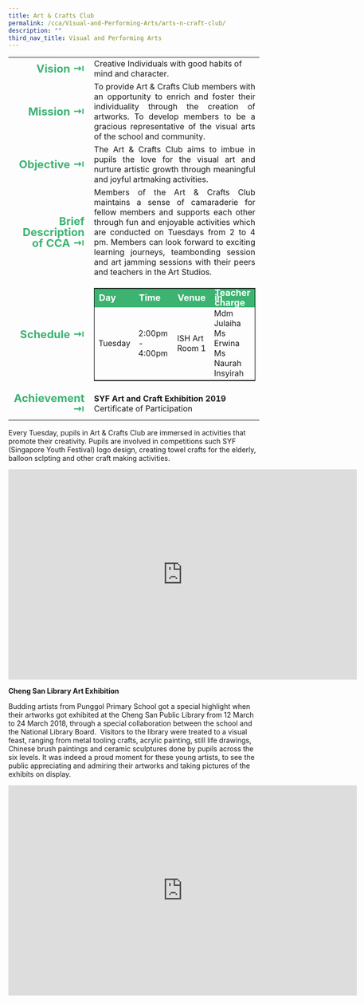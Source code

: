 ```yaml
---
title: Art & Crafts Club
permalink: /cca/Visual-and-Performing-Arts/arts-n-craft-club/
description: ""
third_nav_title: Visual and Performing Arts
---
```

<table>
	<tr><td width=70 style="line-height:1; font-weight:bold; font-size: 22px; color:mediumseagreen; border:0px solid black; text-align:right">Vision &#8677;</td>
		<td>Creative Individuals with good habits of mind and character.</td>
	</tr>
	<tr><td style="line-height:1; font-weight:bold; font-size: 22px; color:mediumseagreen; border:0px solid black; text-align:right">Mission &#8677;</td>
		<td style="text-align:justify">To provide Art &amp; Crafts Club members with an opportunity to enrich and foster their individuality through the creation of artworks. To develop members to be a gracious representative of the visual arts of the school and community.</td>
	</tr>
	<tr><td style="line-height:1; font-weight:bold; font-size: 22px; color:mediumseagreen; border:0px solid black; text-align:right">Objective &#8677;</td>
		<td style="text-align:justify">The Art &amp; Crafts Club aims to imbue in pupils the love for the visual art and nurture artistic growth through meaningful and joyful artmaking activities.</td>
	</tr>
		<tr><td style="line-height:1; font-weight:bold; font-size: 22px; color:mediumseagreen; border:0px solid black; text-align:right">Brief Description of CCA &#8677;</td>
		<td style="text-align:justify">Members of the Art &amp; Crafts Club maintains a sense of camaraderie for fellow members and supports each other through fun and enjoyable activities which are conducted on Tuesdays from 2 to 4 pm. Members can look forward to exciting learning journeys, teambonding session and art jamming sessions with their peers and teachers in the Art Studios.</td>
	</tr>
	<tr><td style="line-height:1; font-weight:bold; font-size: 22px; color:mediumseagreen; border:0px solid black; text-align:right">Schedule &#8677;</td>
		<td>
			<table style="border:1px solid black">
		<tbody>
			<tr style="line-height:10px; font-weight: bold; background-color:mediumseagreen; font-size:18px;color:white"><td>Day</td><td width=100>Time</td><td>Venue</td><td>Teacher in charge</td></tr>
			<tr><td>Tuesday</td><td>2:00pm - 4:00pm</td><td>ISH Art Room 1</td><td>Mdm Julaiha<br>Ms Erwina<br>Ms Naurah Insyirah</td></tr>
		</tbody>
	</table>
		</td>
	</tr>
		<tr><td style="line-height:1; font-weight:bold; font-size: 22px; color:mediumseagreen; border:0px solid black; text-align:right">Achievement &#8677;</td>
			<td style="text-align:justify"><b>SYF Art and Craft Exhibition 2019</b><br>
				Certificate of Participation</td>
	</tr>
	<tr><td></td></tr>
</table>


Every Tuesday, pupils in Art &amp; Crafts Club are immersed in activities that promote their creativity. Pupils are involved in competitions such SYF (Singapore Youth Festival) logo design, creating towel crafts for the elderly, balloon sclpting and other craft making activities.


<center><iframe src="https://docs.google.com/presentation/d/e/2PACX-1vQehntAgU5ZQoJgSp_2MdhFBV_VJJIANJNM0EBoGJz36SNgRFSqCCiEPW6mBSLUbMcsOw_shZF0_f_J/embed?start=false&amp;loop=false&amp;delayms=3000" frameborder="0" width="700" height="422" allowfullscreen="true"></iframe></center>


**Cheng San Library Art Exhibition**

Budding artists from Punggol Primary School got a special highlight when their artworks got exhibited at the Cheng San Public Library from 12 March to 24 March 2018, through a special collaboration between the school and the National Library Board.&nbsp; Visitors to the library were treated to a visual feast, ranging from metal tooling crafts, acrylic painting, still life drawings, Chinese brush paintings and ceramic sculptures done by pupils across the six levels. It was indeed a proud moment for these young artists, to see the public appreciating and admiring their artworks and taking pictures of the exhibits on display.

<center><iframe allowfullscreen="true" height="422" width="700" frameborder="0" src="https://docs.google.com/presentation/d/e/2PACX-1vQKoSbw5atSqoZyZYnSBw71S60HzMCNTwh_8ZhBdGEQnme38qxnhx8cXkScN1VhDXk72RJ8v-m3F72-/embed?start=false&amp;loop=false&amp;delayms=3000"></iframe></center>